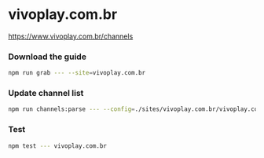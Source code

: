 # vivoplay.com.br

https://www.vivoplay.com.br/channels

### Download the guide

```sh
npm run grab --- --site=vivoplay.com.br
```

### Update channel list

```sh
npm run channels:parse --- --config=./sites/vivoplay.com.br/vivoplay.com.br.config.js --output=./sites/vivoplay.com.br/vivoplay.com.br.channels.xml
```

### Test

```sh
npm test --- vivoplay.com.br
```